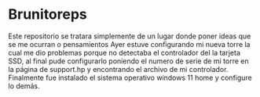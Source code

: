 # Brunitoreps
Este repositorio se tratara simplemente de un lugar donde poner ideas que se me ocurran o pensamientos
Ayer estuve configurando mi nueva torre la cual me dio problemas porque no detectaba el controlador del la tarjeta SSD, al final pude configurarlo poniendo el numero de serie de mi torre en la página de support.hp y encontrando el archivo de mi controlador. 
Finalmente fue instalado el sistema operativo windows 11 home y configure lo demás.
